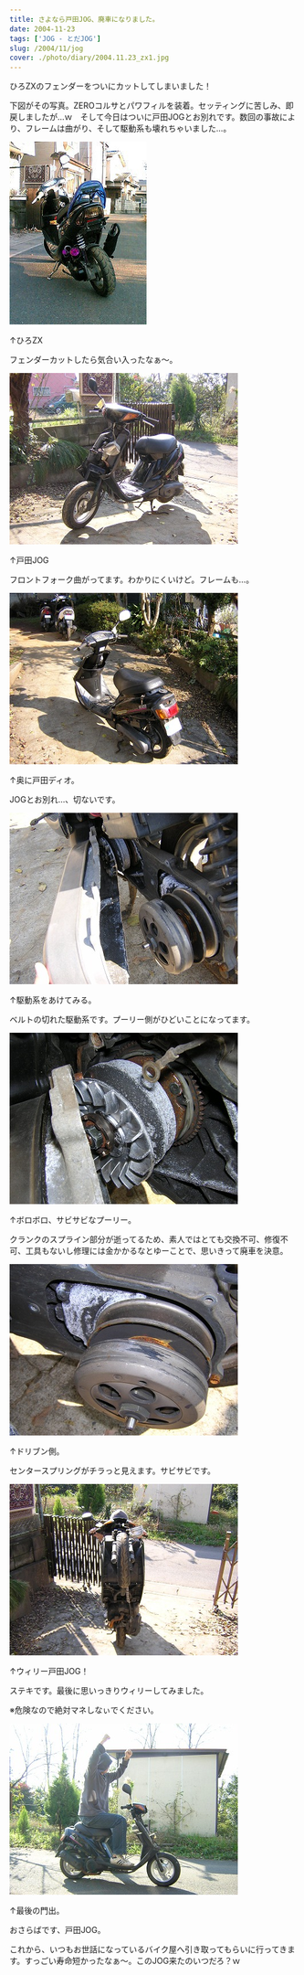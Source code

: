 ```yaml
---
title: さよなら戸田JOG、廃車になりました。
date: 2004-11-23
tags: ['JOG - とだJOG']
slug: /2004/11/jog
cover: ./photo/diary/2004.11.23_zx1.jpg
---
```



<p class="sentence">ひろZXのフェンダーをついにカットしてしまいました！</p>
<p class="sentence spacing10">下図がその写真。ZEROコルサとパワフィルを装着。セッティングに苦しみ、即戻しましたが...ｗ　そして今日はついに戸田JOGとお別れです。数回の事故により、フレームは曲がり、そして駆動系も壊れちゃいました...。</p>
<div class="center spacing"><img class="img-fluid" src="./photo/diary/2004.11.23_zx1.jpg" alt=""></div>
<p class="sentence">↑ひろZX</p>
<p class="sentence spacing10">フェンダーカットしたら気合い入ったなぁ～。</p>
<div class="center spacing"><img class="img-fluid" src="./photo/diary/2004.11.23_zx2.jpg" alt=""></div>
<p class="sentence">↑戸田JOG</p>
<p class="sentence spacing10">フロントフォーク曲がってます。わかりにくいけど。フレームも...。</p>
<div class="center spacing"><img class="img-fluid" src="./photo/diary/2004.11.23_zx3.jpg" alt=""></div>
<p class="sentence">↑奥に戸田ディオ。</p>
<p class="sentence spacing10">JOGとお別れ...、切ないです。</p>
<div class="center spacing"><img class="img-fluid" src="./photo/diary/2004.11.23_zx4.jpg" alt=""></div>
<p class="sentence">↑駆動系をあけてみる。</p>
<p class="sentence spacing10">ベルトの切れた駆動系です。プーリー側がひどいことになってます。</p>
<div class="center spacing"><img class="img-fluid" src="./photo/diary/2004.11.23_zx5.jpg" alt=""></div>
<p class="sentence">↑ボロボロ、サビサビなプーリー。</p>
<p class="sentence spacing10">クランクのスプライン部分が逝ってるため、素人ではとても交換不可、修復不可、工具もないし修理には金かかるなとゆーことで、思いきって廃車を決意。</p>
<div class="center spacing"><img class="img-fluid" src="./photo/diary/2004.11.23_zx6.jpg" alt=""></div>
<p class="sentence">↑ドリブン側。</p>
<p class="sentence spacing10">センタースプリングがチラっと見えます。サビサビです。</p>
<div class="center spacing"><img class="img-fluid" src="./photo/diary/2004.11.23_zx7.jpg" alt=""></div>
<p class="sentence">↑ウィリー戸田JOG！</p>
<p class="sentence">ステキです。最後に思いっきりウィリーしてみました。</p>
<p class="sentence spacing10">※危険なので絶対マネしなぃでください。</p>
<div class="center spacing"><img class="img-fluid" src="./photo/diary/2004.11.23_zx8.jpg" alt=""></div>
<p class="sentence">↑最後の門出。</p>
<p class="sentence">おさらばです、戸田JOG。</p>
<p class="sentence">これから、いつもお世話になっているバイク屋へ引き取ってもらいに行ってきます。すっごい寿命短かったなぁ～。このJOG来たのいつだろ？ｗ</p>
